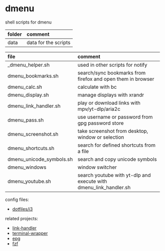 # dmenu

shell scripts for dmenu

| folder | comment              |
| :----- | :------------------- |
| data   | data for the scripts |

| file                     | comment                                                           |
| :----------------------- | :---------------------------------------------------------------- |
| _dmenu_helper.sh         | used in other scripts for notify                                  |
| dmenu_bookmarks.sh       | search/sync bookmarks from firefox and open them in browser       |
| dmenu_calc.sh            | calculate with bc                                                 |
| dmenu_display.sh         | manage displays with xrandr                                       |
| dmenu_link_handler.sh    | play or download links with mpv/yt-dlp/aria2c                     |
| dmenu_pass.sh            | use username or password from gpg password store                  |
| dmenu_screenshot.sh      | take screenshot from desktop, window or selection                 |
| dmenu_shortcuts.sh       | search for defined shortcuts from a file                          |
| dmenu_unicode_symbols.sh | search and copy unicode symbols                                   |
| dmenu_windows            | window switcher                                                   |
| dmenu_youtube.sh         | search youtube with yt-dlp and execute with dmenu_link_handler.sh |

config files:

- [dotfiles/i3](https://github.com/mrdotx/dotfiles/tree/master/.config/i3)

related projects:

- [link-handler](https://github.com/mrdotx/link-handler)
- [terminal-wrapper](https://github.com/mrdotx/terminal-wrapper)
- [epg](https://github.com/mrdotx/epg)
- [fzf](https://github.com/mrdotx/fzf)
